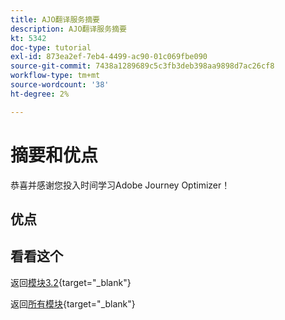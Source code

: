 ```yaml
---
title: AJO翻译服务摘要
description: AJO翻译服务摘要
kt: 5342
doc-type: tutorial
exl-id: 873ea2ef-7eb4-4499-ac90-01c069fbe090
source-git-commit: 7438a1289689c5c3fb3deb398aa9898d7ac26cf8
workflow-type: tm+mt
source-wordcount: '38'
ht-degree: 2%

---
```


# 摘要和优点

恭喜并感谢您投入时间学习Adobe Journey Optimizer！

## 优点

## 看看这个

返回[模块3.2](./ajotranslationsvcs.md){target="_blank"}

返回[所有模块](./../../../overview.md){target="_blank"}
